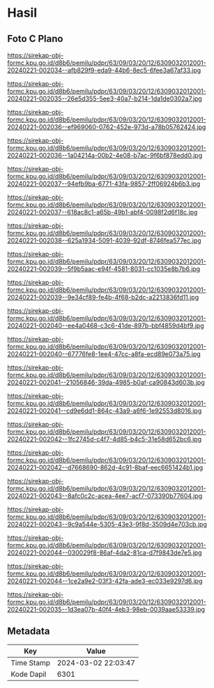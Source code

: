 # Hasil

## Foto C Plano

https://sirekap-obj-formc.kpu.go.id/d8b6/pemilu/pdpr/63/09/03/20/12/6309032012001-20240221-002034--afb829f9-eda9-44b6-8ec5-6fee3a67af33.jpg

https://sirekap-obj-formc.kpu.go.id/d8b6/pemilu/pdpr/63/09/03/20/12/6309032012001-20240221-002035--26e5d355-5ee3-40a7-b214-1da1de0302a7.jpg

https://sirekap-obj-formc.kpu.go.id/d8b6/pemilu/pdpr/63/09/03/20/12/6309032012001-20240221-002036--ef969060-0762-452e-973d-a78b05762424.jpg

https://sirekap-obj-formc.kpu.go.id/d8b6/pemilu/pdpr/63/09/03/20/12/6309032012001-20240221-002036--1a04214a-00b2-4e08-b7ac-9f6bf878edd0.jpg

https://sirekap-obj-formc.kpu.go.id/d8b6/pemilu/pdpr/63/09/03/20/12/6309032012001-20240221-002037--94efb9ba-6771-43fa-9857-2ff06924b6b3.jpg

https://sirekap-obj-formc.kpu.go.id/d8b6/pemilu/pdpr/63/09/03/20/12/6309032012001-20240221-002037--618ac8c1-a65b-49b1-abf4-0098f2d6f18c.jpg

https://sirekap-obj-formc.kpu.go.id/d8b6/pemilu/pdpr/63/09/03/20/12/6309032012001-20240221-002038--625a1934-5091-4039-92df-8746fea577ec.jpg

https://sirekap-obj-formc.kpu.go.id/d8b6/pemilu/pdpr/63/09/03/20/12/6309032012001-20240221-002039--5f9b5aac-e94f-4581-8031-cc1035e8b7b6.jpg

https://sirekap-obj-formc.kpu.go.id/d8b6/pemilu/pdpr/63/09/03/20/12/6309032012001-20240221-002039--9e34cf89-fe4b-4f68-b2dc-a2213836fd11.jpg

https://sirekap-obj-formc.kpu.go.id/d8b6/pemilu/pdpr/63/09/03/20/12/6309032012001-20240221-002040--ee4a0468-c3c6-41de-897b-bbf4859d4bf9.jpg

https://sirekap-obj-formc.kpu.go.id/d8b6/pemilu/pdpr/63/09/03/20/12/6309032012001-20240221-002040--67776fe8-1ee4-47cc-a8fa-ecd89e073a75.jpg

https://sirekap-obj-formc.kpu.go.id/d8b6/pemilu/pdpr/63/09/03/20/12/6309032012001-20240221-002041--21056846-39da-4985-b0af-ca90843d603b.jpg

https://sirekap-obj-formc.kpu.go.id/d8b6/pemilu/pdpr/63/09/03/20/12/6309032012001-20240221-002041--cd9e6dd1-864c-43a9-a6f6-1e92553d8016.jpg

https://sirekap-obj-formc.kpu.go.id/d8b6/pemilu/pdpr/63/09/03/20/12/6309032012001-20240221-002042--1fc2745d-c4f7-4d85-b4c5-31e58d652bc6.jpg

https://sirekap-obj-formc.kpu.go.id/d8b6/pemilu/pdpr/63/09/03/20/12/6309032012001-20240221-002042--d7668690-862d-4c91-8baf-eec6651424b1.jpg

https://sirekap-obj-formc.kpu.go.id/d8b6/pemilu/pdpr/63/09/03/20/12/6309032012001-20240221-002043--8afc0c2c-acea-4ee7-acf7-073390b77604.jpg

https://sirekap-obj-formc.kpu.go.id/d8b6/pemilu/pdpr/63/09/03/20/12/6309032012001-20240221-002043--9c9a544e-5305-43e3-9f8d-3509d4e703cb.jpg

https://sirekap-obj-formc.kpu.go.id/d8b6/pemilu/pdpr/63/09/03/20/12/6309032012001-20240221-002044--030029f8-86af-4da2-81ca-d7f9843de7e5.jpg

https://sirekap-obj-formc.kpu.go.id/d8b6/pemilu/pdpr/63/09/03/20/12/6309032012001-20240221-002044--1ce2a9e2-03f3-42fa-ade3-ec033e9297d6.jpg

https://sirekap-obj-formc.kpu.go.id/d8b6/pemilu/pdpr/63/09/03/20/12/6309032012001-20240221-002035--1d3ea07b-40f4-4eb3-98eb-0039aae53339.jpg


## Metadata

| Key        | Value               |
| ---------- | ------------------- |
| Time Stamp | 2024-03-02 22:03:47 |
| Kode Dapil | 6301                |



